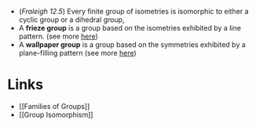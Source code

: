 * (*Fraleigh 12.5*) Every finite group of isometries is isomorphic to either a cyclic group or a dihedral group,
* A **frieze group** is a group based on the isometries  exhibited by a line pattern. (see more [here](https://en.wikipedia.org/wiki/Frieze_group)) 
* A **wallpaper group** is a group based on the symmetries exhibited by a plane-filling pattern (see more [here](https://en.wikipedia.org/wiki/Wallpaper_group)) 
# Links
* [[Families of Groups]]
* [[Group Isomorphism]]